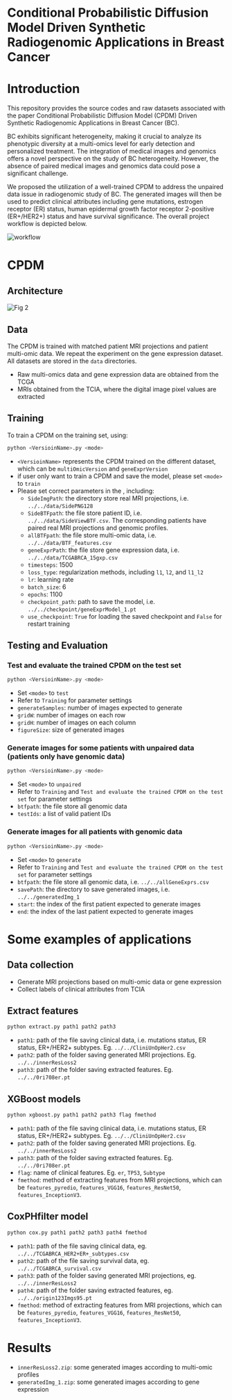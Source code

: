 # Conditional Probabilistic Diffusion Model Driven Synthetic Radiogenomic Applications in Breast Cancer

# Introduction
This repository provides the source codes and raw datasets associated with the paper Conditional Probabilistic Diffusion Model (CPDM) Driven Synthetic Radiogenomic Applications in Breast Cancer (BC).

BC exhibits significant heterogeneity, making it crucial to analyze its phenotypic diversity at a multi-omics level for early detection and personalized treatment. The integration of medical images and genomics offers a novel perspective on the study of BC heterogeneity. However, the absence of paired medical images and genomics data could pose a significant challenge.

We proposed the utilization of a well-trained CPDM to address the unpaired data issue in radiogenomic study of BC. The generated images will then be used to predict clinical attributes including gene mutations, estrogen receptor (ER) status, human epidermal growth factor receptor 2-positive (ER+/HER2+) status and have survival significance. The overall project workflow is depicted below.

![workflow](https://github.com/Kylelhc/BC_RadiogenomicCPDM/assets/143105097/39ce3ab5-733e-42bd-be3e-efeb22ce97a6)

# CPDM
## Architecture

![Fig  2](https://github.com/user-attachments/assets/7a3b4a53-b9c5-4665-a110-b9b43316b467)

## Data

The CPDM is trained with matched patient MRI projections and patient multi-omic data. We repeat the experiment on the gene expression dataset. All datasets are stored in the ```data``` directories. 

- Raw multi-omics data and gene expression data are obtained from the TCGA
- MRIs obtained from the TCIA, where the digital image pixel values are extracted

## Training

To train a CPDM on the training set, using:
```bash
python <VersioinName>.py <mode>
```
- ```<VersioinName>``` represents the CPDM trained on the different dataset, which can be ```multiOmicVersion``` and ```geneExprVersion```
- if user only want to train a CPDM and save the model, please set ```<mode>``` to ```train```
- Please set correct parameters in the , including:
  - ```SideImgPath```: the directory store real MRI projections, i.e. ```../../data/SidePNG128```
  - ```SideBTFpath```: the file store patient ID, i.e. ```../../data/SideViewBTF.csv```. The corresponding patients have paired real MRI projections and genomic profiles.
  - ```allBTFpath```: the file store multi-omic data, i.e. ```../../data/BTF_features.csv```
  - ```geneExprPath```: the file store gene expression data, i.e. ```../../data/TCGABRCA_15gxp.csv```
  - ```timesteps```: 1500
  - ```loss_type```: regularization methods, including ```l1```, ```l2```, and ```l1_l2```
  - ```lr```: learning rate
  - ```batch_size```: 6
  - ```epochs```: 1100
  - ```checkpoint_path```: path to save the model, i.e. ```../../checkpoint/geneExprModel_1.pt```
  - ```use_checkpoint```: ```True``` for loading the saved checkpoint and ```False``` for restart training

## Testing and Evaluation

### Test and evaluate the trained CPDM on the test set
```bash
python <VersioinName>.py <mode>
```
- Set ```<mode>``` to ```test```
- Refer to ```Training``` for parameter settings
- ```generateSamples```: number of images expected to generate
- ```gridW```: number of images on each row
- ```gridH```: number of images on each column
- ```figureSize```: size of generated images

### Generate images for some patients with unpaired data (patients only have genomic data)
```bash
python <VersioinName>.py <mode>
```
- Set ```<mode>``` to ```unpaired```
- Refer to ```Training``` and ```Test and evaluate the trained CPDM on the test set``` for parameter settings
- ```btfpath```: the file store all genomic data
- ```testIds```: a list of valid patient IDs

### Generate images for all patients with genomic data
```bash
python <VersioinName>.py <mode>
```
- Set ```<mode>``` to ```generate```
- Refer to ```Training``` and ```Test and evaluate the trained CPDM on the test set``` for parameter settings
- ```btfpath```: the file store all genomic data, i.e. ```../../allGeneExprs.csv```
- ```savePath```: the directory to save generated images, i.e. ```../../generatedImg_1```
- ```start```: the index of the first patient expected to generate images
- ```end```: the index of the last patient expected to generate images

# Some examples of applications

## Data collection
- Generate MRI projections based on multi-omic data or gene expression
- Collect labels of clinical attributes from TCIA

## Extract features
```bash
python extract.py path1 path2 path3
```
- ```path1```: path of the file saving clinical data, i.e. mutations status, ER status, ER+/HER2+ subtypes. Eg. ```../../CliniUnOpHer2.csv```
- ```path2```: path of the folder saving generated MRI projections. Eg. ```../../innerResLoss2```
- ```path3```: path of the folder saving extracted features. Eg. ```../../0ri708er.pt```

## XGBoost models
```bash
python xgboost.py path1 path2 path3 flag fmethod
```
- ```path1```: path of the file saving clinical data, i.e. mutations status, ER status, ER+/HER2+ subtypes. Eg. ```../../CliniUnOpHer2.csv```
- ```path2```: path of the folder saving generated MRI projections. Eg. ```../../innerResLoss2```
- ```path3```: path of the folder saving extracted features. Eg. ```../../0ri708er.pt```
- ```flag```: name of clinical features. Eg. ```er```, ```TP53```, ```Subtype```
- ```fmethod```: method of extracting features from MRI projections, which can be ```features_pyredio```, ```features_VGG16```, ```features_ResNet50```, ```features_InceptionV3```.

## CoxPHfilter model
```bash
python cox.py path1 path2 path3 path4 fmethod
```
- ```path1```: path of the file saving clinical data, eg. ```../../TCGABRCA_HER2+ER+_subtypes.csv```
- ```path2```: path of the file saving survival data, eg. ```../../TCGABRCA_survival.csv```
- ```path3```: path of the folder saving generated MRI projections, eg. ```../../innerResLoss2```
- ```path4```: path of the folder saving extracted features, eg. ```../../origin123Imgs95.pt```
- ```fmethod```: method of extracting features from MRI projections, which can be ```features_pyredio```, ```features_VGG16```, ```features_ResNet50```, ```features_InceptionV3```.

# Results
- ```innerResLoss2.zip```: some generated images according to multi-omic profiles
- ```generatedImg_1.zip```: some generated images according to gene expression





